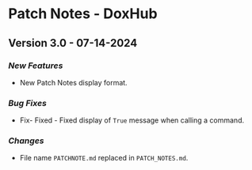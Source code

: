 # **Patch Notes - DoxHub**
## **Version 3.0 - 07-14-2024**
### *New Features*
- New Patch Notes display format.

### *Bug Fixes*
- Fix- Fixed - Fixed display of `True` message when calling a command.

### *Changes*
- File name `PATCHNOTE.md` replaced in `PATCH_NOTES.md`.
